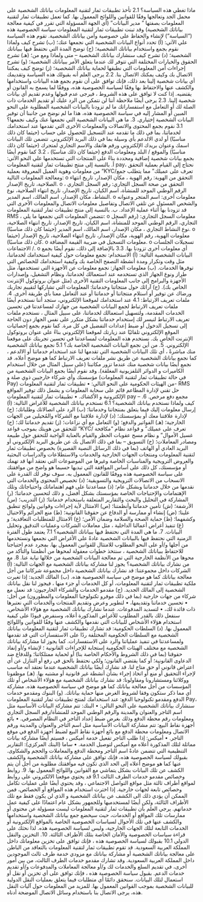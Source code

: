 ماذا تغطي هذه السياسة؟ 
2.1 تأخذ تطبيقات ثمار لتقنية المعلومات بياناتك الشخصية على محمل الجد وتعالجها وفقًا للقوانين واللوائح المعمول بها. كما تعمل تطبيقات ثمار لتقنية المعلومات بصفتها ” مدير البيانات” (أي الجهة المسؤولة التي تقرر في كيفية معالجة بياناتك الشخصية) وقد تبنت تطبيقات ثمار لتقنية المعلومات سياسة الخصوصية هذه (“السياسة“) لإنشاء والحفاظ على خصوصية وأمن بياناتك الشخصية. تقوم هذه السياسة علي الآتي: (أ) تحدد أنواع البيانات الشخصية التي نجمعها عنك؛ (ب) تشرح كيف ولماذا نقوم بجمع واستخدام بياناتك الشخصية؛ (ج) توضح المدة التي نحتفظ فيها ببياناتك الشخصية؛ (د) تشرح كيف سنشارك بياناتك الشخصية – متى ولماذا ومع من؛ (هـ) تشرح الحقوق والخيارات المختلفة التي تتوفر لك عندما يتعلق الأمر ببياناتك الشخصية؛ (و) تشرح إجراءات أمن المعلومات التي نطبقها لحماية بياناتك الشخصية؛ (ز) توضح كيف يمكننا الاتصال بك وكيف يمكنك الاتصال بنا. 
2.2 يرجى العلم أنه بقبولك هذه السياسة وتقديمك أي بيانات شخصية إلينا بعد ذلك، فإنك توافق على أن نقوم بجمع هذه البيانات واستخدامها والكشف عنها والاحتفاظ بها وفقًا لسياسة الخصوصية هذه، ووفقًا لما يسمح به القانون أو يقتضيه. إذا كنت لا توافق على هذه الشروط ، فيرجى عدم قبولها وعدم تقديم أي بيانات شخصية إلينا. 2.3 يرجى أيضًا ملاحظة أننا لن نتمكن من الرد عليك أو تقديم الخدمات ذات الصلة لك أو التعامل مع استفساراتك ما لم تزودنا بالبيانات الشخصية المطلوبة على النحو المبين أو المشار إليه في سياسة الخصوصية هذه، هذا ما لم نوضح من جانبنا أن توفير البيانات الشخصية إختياري. 3. ما هي البيانات الشخصية التي نجمعها عنك وكيف نجمعها؟ 3.1 نقوم بجمع المحتوى والاتصالات والمعلومات الأخرى التي تقدمها عند استخدامك لخدماتنا، بما في ذلك ما تقدمه عند التسجيل للحصول على حساب (حيثما كان ذلك مناسبًا) أو لدي الالدعم بأي وسيلة بما في ذلك البريد الإلكتروني. تتضمن تلك البيانات اسمك وعنوان بريدك الإلكتروني ورقم هاتفك والاسم التجاري لمتجرك (حيثما كان ذلك مناسبًا) والموقع / البلد ومعلومات الدفع (حيثما كان ذلك مناسبًا) ، 3.2 كما نقوم أيضًا بجمع بيانات شخصية إضافية ومحددة بناءً على المنتجات التي تستخدمها علي النحو الآتي: أ. بالنسبة إلى منتج تطبيقات ثمار لتقنية المعلومات pay، نحتاج إلى القيام بعملية التحقق من معلومات وهوية العميل المعروفة بعملية “KYC/تعرف على عميلك” مما يتطلب جمع ومعالجة المعلومات التالية: o التحقق من الهوية: رقم الهوية ، مكان الإصدار، تاريخ انتهاء الصلاحية، تاريخ الإصدار. o التحقق من صحة السجل التجاري: رقم السجل التجاري ، الرقم الوطني الموحد للمنشأة، اسم الكيان، تاريخ الإصدار، تاريخ انتهاء الصلاحية، نوع النشاط، مكان الإصدار، اسم المالك، اسم المدير. o معلومات أخرى: اسم المتجر وعنوانه والشخص المسئول عن تلقي الاتصال وتفاصيل معلومات الاتصال والمعلومات الأخرى التي قد تزودنا بها أثناء عملية الإعداد. ب. بالنسبة إلى منتج تطبيقات ثمار لتقنية المعلومات RMS ، تتضمن المعلومات التي نجمعها ما يلي: o معلومات السجل التجاري: (رقم السجل التجاري، الرقم الوطني الموحد للمنشأة، اسم الكيان، تاريخ الإصدار، تاريخ انتهاء الصلاحية، نوع النشاط التجاري ، مكان الإصدار، اسم المالك، اسم المدير (حيثما كان ذلك مناسبًا). o معلومات الهوية، رقم الهوية، مكان الإصدار، تاريخ انتهاء الصلاحية، تاريخ الإصدار (حيثما كان ذلك مناسبًا). o معلومات التسجيل في ضريبة القيمة المضافة. o تسجيلات الجلسات / الاجتماعات. o أي معلومات أخرى تزودنا بها. 3.3 بالإضافة إلى ذلك، نقوم أيضًا بجمع البيانات الشخصية التالية: (أ) الاستخدام: نجمع معلومات حول كيفية استخدامك لخدماتنا، مثل وقت وتكرار ومدة أنشطة التصفح الخاصة بك وكيفية استخدامك للخصائص التي توفرها الخدمات. (ب) معلومات الجهاز: نجمع معلومات عن الأجهزة التي تستخدمها، مثل طراز ونوع الجهاز الذي تستخدمه عند استعمالك لخدماتنا، ونظام التشغيل، وإصدارات الأجهزة والبرامج إلى جانب المعلومات التقنية الأخرى (مثل عنوان بروتوكول الإنترنت الخاص بك). (ج) آرائك حول منتجاتنا وخدماتنا: المعلومات التي تشاركها لتقييم تجاربك ورضاك عن توفير أو استلام منتجاتنا أو خدماتنا أو عند التعامل معنا بأي طريقة أخرى. 4. ملفات تعريف الارتباط: 4.1 عند استخدامك لموقعنا الإلكتروني، ستجد أننا نستخدم أيضًا ملفات تعريف الارتباط لجمع البيانات الشخصية من جهازك لمساعدتنا في تحسين الخدمات المقدمة، ولتسهيل استعمالك لخدماتنا، على سبيل المثال ، نستخدم ملفات تعريف الارتباط لنيسر لك إستخدام خدماتنا بشكل متكرر على نفس الجهاز دون الحاجة إلى تسجيل الدخول أو ضبط إعدادات التفضيل في كل مرة. كما نقوم بجمع إحصائيات الموقع الإلكتروني تلقائيًا عند زيارتك لموقعنا الإلكتروني بناءً على عنوان بروتوكول الإنترنت الخاص بك. نستخدم هذه المعلومات لمساعدتنا في تحسين تجربتك على موقعنا الإلكتروني. 5. من أين نجمع البيانات الشخصية الخاصة بك؟ 5.1 نجمع بياناتك الشخصية منك مباشرةً ، أي تلك البيانات الشخصية التي تقدمها لنا عند استخدام خدماتنا أو الالدعم ، كما نجمع بياناتك الشخصية عن طريق نشر ملفات تعريف الارتباط كما هو موضح أعلاه. قد نجمع أيضًا بيانات شخصية منك عندما تزور مكاتبنا (على سبيل المثال من خلال استخدام الكاميرات و الدوائر التلفزيونية المغلقة). وقد نقوم أيضًا بجمع البيانات الشخصية من مؤسستك وأي شركاء خارجيين ذوي صلة و (في حالة تطبيقات ثمار لتقنية المعلومات Pay) من الهيئات الحكومية على النحو التالي: • تطبيقات ثمار لتقنية المعلومات- RMS حل تقني لإدارة المطاعم قائم على سحابة المعلومات و يشمل ذلك توفير المواقع الإلكترونية و الأكشاك. • تطبيقات ثمار لتقنية المعلومات pay – مجمع دفع مرخص. 6. كيف ولماذا نستخدم بياناتك الشخصية؟ 6.1 نستخدم بياناتك الشخصية للأغراض التالية: (أ) إرسال معلومات إليك فيما يتعلق بمنتجاتنا وخدماتنا؛ (ب) الرد على اتصالاتك وطلباتك؛ (ج) لإدارة علاقتنا معك أو بمؤسستك؛ (د) لإدارة علاقتنا مع الشركاء والمُحيلين من الجهات الخارجية؛ (هـ) الفواتير والدفع؛ (و) التعامل مع أي نزاعات؛ (ز) تقديم خدماتنا لك؛ (ح) للتحقق من هويتك بموجب قواعد “KYC/ تعرف على عميلك” و قواعد نظام “مكافحة غسيل الأموال” و نظام مسح عقوبات الحظر والقيام بالعناية الواجبة للتحقق حول طبيعة ومصادر المعاملات؛ (خ) التسويق – بما في ذلك الاتصال بك عن طريق البريد الإلكتروني أو البريد العادي أو الهاتف (بما في ذلك الرسائل النصية القصيرة) بخصوص تطبيقات ثمار لتقنية المعلومات ومنتجات الجهات الخارجية والخدمات والاستطلاعات والدراسات البحثية والعروض الترويجية والمناسبات الخاصة وغيرها من الموضوعات التي نعتقد أنها قد تهمك أو مؤسستك، كل ذلك على أساس الموافقة التي تبديها حسبما هو واضح من موافقتك على سياسة الخصوصية هذه ووفقًا للقانون المعمول به. سوف نوفر لك القدرة على الانسحاب من الاتصالات الترويجية والتسويقية؛ (د) تخصيص المحتوى والخدمات التي نقدمها من خلال خدماتنا وبشكل عام؛ (ذ) مساعدتنا على فهم اهتماماتك واحتياجاتك وتلك الإهتمامات والإحتياجات الخاصة بمؤسستك بشكل أفضل، و ذلك لتحسين خدماتنا؛ (ر) المشاركة في التحليل والبحث والتقارير المتعلقة باستخدام خدماتنا؛ (ز) التدريب؛ (س) الأرشفة؛ (ش) تأمين خدماتنا وأنظمتنا؛ (ص) الامتثال لأية إجراءات وقوانين ولوائح تنطبق علينا؛ (ض) إنشاء أو ممارسة أو الدفاع عن حقوقنا القانونية؛ (ط) منع الجرائم والاحتيال وكشفهما؛ (ظ) حماية الصحة والسلامة وضمان الأمن؛ (ع) الامتثال للمتطلبات التعاقدية؛ و (غ) تنفيذ أغراض أعمالنا الداخلية ، مثل معاملات الشركات وعمليات التدقيق وتحليل البيانات. 7. ما هي المدة التي نحتفظ فيها ببياناتك الشخصية؟ 7.1 يعتمد طول الفترة الزمنية التي نحتفظ فيها بالبيانات الشخصية عادةً على الأغراض التي نجمعها ونستخدمها من أجلها و/أو على النحو المطلوب للامتثال للقوانين المعمول بها. بمجرد عدم احتياجنا للاحتفاظ ببياناتك الشخصية ، سنتخذ خطوات معقولة لمحوها من أنظمتنا والتأكد من محوها من الأنظمة الخارجية التي تم معالجة البيانات الشخصية من خلالها نيابة عنا. 8. مع من نشارك بياناتك الشخصية؟ يجوز لنا مشاركة بياناتك الشخصية مع الجهات التالية: (أ) الشركات داخل مجموعتنا: قد نشارك بياناتك الشخصية داخل مجموعة شركاتنا من أجل معالجة بياناتك كما هو موضح في سياسة الخصوصية هذه. (ب) المالك الجديد: إذا تغيرت ملكية تطبيقات ثمار لتقنية المعلومات، أو كل الخدمات أو جزء منها ، فيجوز لنا نقل بياناتك الشخصية إلى المالك الجديد. (ج) مقدمو الخدمات والشركاء الخارجيون: قد نعمل مع شركاء من جهات خارجية (بما في ذلك موفرو تكنولوجيا المعلومات والمطورون) من أجل: • تحسين خدماتنا وتقديمها، • لتطوير وعرض وتقديم المنتجات والخدمات التي نعتبرها ذات فائدة لك، • لتسديد المدفوعات. عندما نشارك بياناتك الشخصية مع هؤلاء الأشخاص، سنفعل ذلك بالقدر المطلوب للأغراض المذكورة أعلاه، وسنفرض قيودًا على كيفية استخدام هؤلاء الأشخاص للبيانات التي نقدمها والكشف عنها وفقًا للقوانين واللوائح المعمول بها. (د) السلطات الحكومية: قد تشارك تطبيقات ثمار لتقنية المعلومات بياناتك الشخصية مع السلطات الحكومية المختلفة ردًا على الاستفسارات التي قد تقدمها ولمساعدتنا في تنفيذ عملياتنا والرد على الاستفسارات. كما يجوز لنا مشاركة بياناتك الشخصية مع مختلف الهيئات الحكومية إستجابة للإجراءات القانونية ؛ لإنشاء و/أو إنفاذ حقوقنا (بما في ذلك الشروط والأحكام الخاصة بنا) أو لحماية ممتلكاتنا؛ وللدفاع ضد الدعاوى القانونية؛ أو كما يقتضي القانون؛ ولكي نحتفظ بالحق في رفع أو التنازل عن أي اعتراض قانوني أو حق متاح لنا. قد نشارك أيضًا بياناتك الشخصية عندما نعتقد أنه مناسب لإجراء التحقيق أو منع أو اتخاذ إجراء بشأن أنشطة غير قانونية أو مشتبه بها. (هـ) موظفونا ووكلائنا ومستشارونا ومقاولونا: قد نشارك بياناتك الشخصية مع هؤلاء الأشخاص أو تلك المؤسسات من أجل معالجة بياناتك كما هو موضح في سياسة الخصوصية هذه. مشاركة أي مما ذكر ستكون وفقا لشروط الغرض منها حماية بياناتك. (و) البنوك ومقدمو خدمات الدفع ومقدمو تكنولوجيا الدفع: عند استخدامك لمنتج تطبيقات ثمار لتقنية المعلومات Pay، سنشارك بياناتك الشخصية على النحو التالي: • البنك: تتم مشاركة البيانات الأساسية مثل اسم التاجر والعنوان والمدينة والرقم الوطني الموحد للمنشأة/رقم السجل التجاري ومعلومات رقم محطة الدفع وذلك بغرض ضبط إعداد التاجر في النظام المصرفي. • بائع أجهزة نقاط البيع: تتم مشاركة البيانات الأساسية مثل اسم التاجر والعنوان والمدينة ورقم الاتصال ومعلومات محطة الدفع مع بائع أجهزة نقاط البيع لضبط أجهزة الدفع في موقع التاجر. • أميكس: إذا طلب التاجر تفعيل خدمة أميكس ، فسيتم أيضًا مشاركة بيانات مماثلة لتلك المذكورة أعلاه مع أميكس لتوصيل الخدمة. • ساما (البنك المركزي): التقارير التنظيمية التي تتضمن عادةً اسم التاجر ومحطة الدفع والمعاملات والحجم والشكاوى. بقبولك لسياسة الخصوصية هذه، فإنك توافق على مشاركة بياناتك الشخصية والكشف عنها كما هو موضح أعلاه إلى الحد الذي تكون فيه موافقتك مطلوبة من أجل أن يتم الكشف عن تلك البيانات بشكل يتماشي مع القوانين واللوائح المعمول بها. 9. روابط وخصائص مقدمو خدمات الطرف الثالث 9.1 قد يحتوي موقعنا الالكتروني على روابط لمواقع أطراف ثالثة مثل مواقع التواصل الاجتماعي ، وقد يحتوي أيضًا على عمليات تكامل وخصائص تابعة لجهات خارجية. إذا اخترت استخدام هذه المواقع أو الخصائص، فمن الممكن أن يؤدي ذلك الى الكشف عن بياناتك الشخصية و الذي لن يكون فقط مع تلك الأطراف الثالثة، ولكن أيضًا لمستخدميها وللجمهور بشكل عام اعتمادًا على كيفية عمل خدماتهم. يرجي العلم بأن تطبيقات ثمار لتقنية المعلومات ليست مسؤولة عن محتوى أو ممارسات تلك المواقع أو الخدمات، حيث سيخضع جمع بياناتك الشخصية واستخدامها والكشف عنها في تلك الأحوال لسياسات الخصوصية الخاصة بالمواقع الإلكترونية أو الخدمات التابعة لتلك الجهات الخارجية، وليس لسياسة الخصوصية هذه. لذا نحثك على قراءة سياسات الخصوصية والأمان الخاصة بتلك الأطراف الثالثة. 10. التخزين والنقل الدولي 10.1 بقبولك لسياسة الخصوصية هذه ، فإنك توافق على تخزين معلوماتك داخل المملكة العربية السعودية. قد تقوم تطبيقات ثمار لتقنية المعلومات بالتعاقد من الباطن على معالجة بياناتك الشخصية أو مشاركة بياناتك مع مزودي خدمة طرف ثالث الموجودين داخل المملكة العربية السعودية. وقد تشارك مقدمو خدمات الطرف الثالث، من بين أمور أخرى، في تقديم السلع والخدمات لك و/أو معالجة المعاملات والمدفوعات و/أو تقديم خدمات الدعم. بقبول سياسة الخصوصية هذه ، فإنك توافق على أي تخزين أو نقل أو استعمال لتلك البيانات. سنحقق دائمًا أي متطلبات فيما يتعلق بعمليات النقل الدولية للبيانات الشخصية بموجب القوانين المعمول بها. للمزيد من المعلومات حول آليات النقل هذه، يرجى الاتصال بنا باستخدام وسائل الاتصال الموضحة أدناه.
